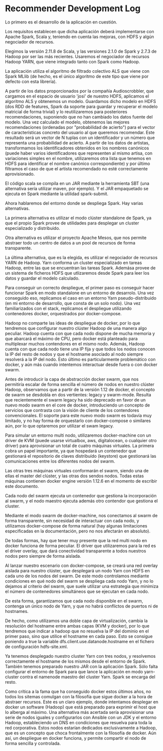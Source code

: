# Recommender Development Log

Lo primero es el desarrollo de la aplicación en cuestión.

Los requisitos establecen que dicha aplicación deberá implementarse con Apache Spark, Scala
y, teniendo en cuenta las mejoras, con HDFS y algún negociador de recursos.

Elegimos la versión 2.11.8 de Scala, y las versiones 2.1.0 de Spark y 2.7.3 de Hadoop por ser las más recientes.
Usaremos el negociador de recursos Hadoop YARN, que viene integrado tanto con Spark como Hadoop.

La aplicación utiliza el algoritmo de filtrado colectivo ALS que viene con Spark MLlib
(de hecho, es el único algoritmo de este tipo que viene por defecto con esta librería).

A partir de los datos proporcionados por la compañía Audioscrobbler, que cargamos en el espacio de usuario
'josi' de nuestro HDFS, aplicamos el algoritmo ALS y obtenemos un modelo. Guardamos dicho modelo en HDFS
(dos RDD de features, Spark da soporte para guardar y recuperar el modelo matricial de forma trivial) y lo
reutilizaremos para posteriores recomendaciones, suponiendo que no han cambiado los datos fuente del modelo.
Una vez calculado el modelo, obtenemos las mejores recomendaciones (ordenadas por "probabilidad de acierto")
para el vector de características concreto del usuario al que queremos recomendar. Este resultado será un
vector de N tuplas con un identificador y un número que representa una probabilidad de acierto. A partir de
los datos de artistas, transformamos los identificadores obtenidos en los nombres canónicos (puede haber
varios identificadores que representen al mismo artisa, con variaciones simples en el nombre, utilizaremos otra
lista que tenemos en HDFS para identificar el nombre canónico correspondiente) y por último filtramos el caso
de que el artista recomendado no esté correctamente aprovisionado.

El código scala se compila en un JAR mediante la herramienta SBT (una alternativa sería utilizar maven, por ejemplo).
Y el JAR empaquetado se ejecuta en Spark mediante la utilidad spark-submit.

Ahora hablaremos del entorno donde se despliega Spark. Hay varias alternativas.

La primera alternativa es utilizar el modo clúster standalone de Spark, ya que el propio Spark provee de
utilidades para desplegar un cluster especializado y distribuido.

Otra alternativa es utilizar el proyecto Apache Mesos, que nos permite abstraer todo un centro de datos a un
pool de recursos de forma transparente.

La última alternativa, que es la elegida, es utilizar el negociador de recursos YARN de Hadoop. Yarn conforma
un cluster especializado en tareas Hadoop, entre las que se encuentran las tareas Spark. Ademása provee de un
sistema de ficheros HDFS que utlizaremos desde Spark para leer los datos y guardar el modelo calculado.

Para conseguir un correcto despliegue, el primer paso es conseguir hacer funcionar Spark en modo standalone en un
entorno de desarrolo. Una vez conseguido eso, replicamos el caso en un entorno Yarn pseudo-distribuido (en mi entorno
de desarrollo, que consta de un solo nodo). Una vez familiarizados con el stack, replicamos el despliegue utilizando
contenedores docker, orquestrados por docker-compose.

Hadoop no comparte las ideas de despliegue de docker, por lo que tendremos que configurar nuestro clúster Hadoop de una
manera algo peculiar. Hadoop cuenta con que cada nodo dispone de mucha memoria y que abarcará el máximo de CPU, pero docker
está planteado para multiplexar muchos contendores en el mismo nodo. Además, Hadoop cuenta con que cada nodo tiene una IP
fija y que todos los nodos conocen la IP del resto de nodos y que el hostname asociado al nodo siempre resolverá a la IP del nodo.
Esto último es particularmente problemático con docker, y aún más cuando intentemos interactuar desde fuera o con docker swarm.

Antes de introducir la capa de abstracción docker swarm, que nos permitiría escalar de forma sencilla el número de nodos
en nuestro clúster Hadoop, observamos que a partir de la versión 1.12 de docker, el concepto de swarm se desdobla en dos
vertientes: legacy y swarm-mode. Resulta que recientemente el swarm legacy ha sido deprecado en favor de un nuevo modo swarm
en el core de docker, introduciendo un concepto de servicios que contrasta con la visión de cliente de los contendores convencionales.
El soporte para este nuevo modo swarm es todavía muy limitado, y no hay forma de orquestarlo con docker-compose o similares aún, por lo que
optaremos por utilizar el swam legacy.

Para simular un entorno multi nodo, utilizaremos docker-machine con un driver de KVM (puede usarse virtualbox, aws, digitalocean, o cualquier otro driver)
para aprovisionar un total de cuatro máquinas virtuales. La primera cobra un papel importante, ya que hospedará un contenedor que gestionará
el repositorio de claves distribuído (keystore) que gestionará las comunicaciones entre los diferentes nodos del swarm.

Las otras tres máquinas virtuales conformarán el swarm, siendo una de ellas el master del clúster, y las otras dos sendos nodos.
Todas estas máquinas contienen docker engine versión 1.12.6 en el momento de escribir este documento.

Cada nodo del swarm ejecuta un contenedor que gestiona la incorporación al swarm, y el nodo maestro ejecuta además otro contendor que gestiona
el cluster.

Mediante el modo swarm de docker-machine, nos conectamos al swarm de forma transparente, sin necesidad de interactuar con cada nodo,
y utilizamos docker-compose de forma natural (hay algunas limitaciones especificadas en la documentación, pero no nos afectarán en absoluto).

De todas formas, hay que tener muy presente que la red multi nodo en docker funciona de forma peculiar. El driver que utilizaremos para la red
es el driver overlay, que dará conectividad transparente a todos nuestros nodos pero siempre de forma aislada.

Al lanzar nuestro escenario con docker-compose, se creará una red overlay aislada para nuestro clúster, que desplegará un nodo Yarn con HDFS en cada
uno de los nodos del swarm. De este modo controlamos mediante condiciones en qué nodo del swarm se despliega cada nodo Yarn, y no lo dejamos al 
criterio del swarm, que suele utilizar una estrategia que minimiza el número de contenedores simultáneos que se ejecutan en cada nodo.

De esta forma, garantizamos que cada nodo disponible en el swarm, contenga un único nodo de Yarn, y que no habrá conflictos de puertos ni de hostnames.

De hecho, como utilizamos una doble capa de virtualización, cambia la resolución del hostname entre ambas capas (KVM y docker), por lo que tendremos
que indicar a hadoop que no resuelva la IP del dominio en el primer paso, sino que utilice el hostname en cada paso. Esto se consigue poniendo a true
la variable dfs.client.use.datanode.hostname en el fichero de configuración hdfs-site.xml.

Ya tenemos desplegado nuestro cluster Yarn con tres nodos, y resolvemos correctamente el hostname de los mismos desde el entorno de Spark.
También tenemos preparado nuestro JAR con la aplicación Spark. Sólo falta configurar el entorno de Spark para que lance la aplicación en modo
yarn-cluster contra el namenode maestro del cluster Yarn. Spark se encarga del resto.

Como crítica a la fama que ha conseguido docker estos últimos años, no todos los sitemas comulgan con la filosofía que sigue docker
a la hora de abstraer recursos. Este es un claro ejemplo, donde intentamos desplegar en docker un software (Hadoop) que está preparado
para exprimir el host que lo alberga al máximo. Una alternativa más acertada sería aprovisionar una serie de nodos iguales y configurarlos
con Ansible con un JDK y el entorno Hadoop, estableciendo un DNS en condiciones que resuelva para toda la red corporativa. Estos nodos
estarían dedicados exclusivamente a Hadoop, que es un concepto que choca frontalmente con la filosofía de docker. Aún así, un despliegue
en docker funciona, y permite compartir el nodo de forma sencilla y controlada.

